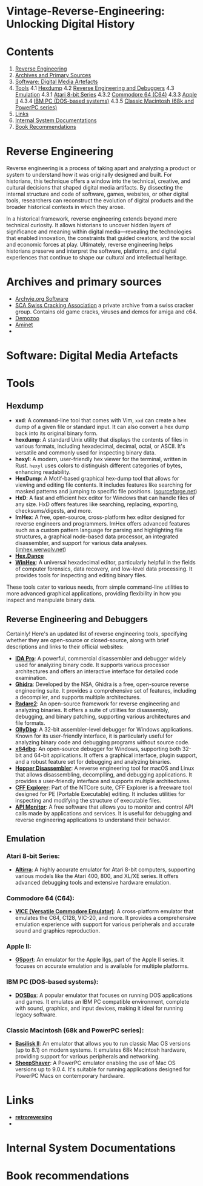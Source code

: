 # Vintage-Reverse-Engineering: Unlocking Digital History

# Contents
1. [Reverse Engineering](#reverse-engineering)
2. [Archives and Primary Sources](#archives-and-primary-sources)
3. [Software: Digital Media Artefacts](#software-digital-media-artefacts)
4. [Tools](#tools)
  4.1 [Hexdump](#hexdump)
  4.2 [Reverse Engineering and Debuggers](#reverse-engineering-and-debuggers)
  4.3 [Emulation](#emulation)
   4.3.1 [Atari 8-bit Series](#atari-8-bit-series)
   4.3.2 [Commodore 64 (C64)](#commodore-64-c64)
   4.3.3 [Apple II](#apple-ii)
   4.3.4 [IBM PC (DOS-based systems)](#ibm-pc-dos-based-systems)
   4.3.5 [Classic Macintosh (68k and PowerPC series)](#classic-macintosh-68k-and-powerpc-series)
6. [Links](#links)
7. [Internal System Documentations](#internal-system-documentations)
8. [Book Recommendations](#book-recommendations)




# Reverse Engineering
Reverse engineering is a process of taking apart and analyzing a product or system to understand how it was originally designed and built. For historians, this technique offers a window into the technical, creative, and cultural decisions that shaped digital media artifacts. By dissecting the internal structure and code of software, games, websites, or other digital tools, researchers can reconstruct the evolution of digital products and the broader historical contexts in which they arose.

In a historical framework, reverse engineering extends beyond mere technical curiosity. It allows historians to uncover hidden layers of significance and meaning within digital media—revealing the technologies that enabled innovation, the constraints that guided creators, and the social and economic forces at play. Ultimately, reverse engineering helps historians preserve and interpret the software, platforms, and digital experiences that continue to shape our cultural and intellectual heritage.

# Archives and primary sources

- [Archvie.org Software](https://archive.org/details/software)
- [SCA Swiss Cracking Association](https://www.sca.ch/) a private archive from a swiss cracker group. Contains old game cracks, viruses and demos for amiga and c64.
- [Demozoo](https://demozoo.org/)
- [Aminet](https://wiki.aminet.net/Main_Page)
- 


# Software: Digital Media Artefacts 

# Tools

## Hexdump

- **xxd**: A command-line tool that comes with Vim, `xxd` can create a hex dump of a given file or standard input. It can also convert a hex dump back into its original binary form.
- **hexdump**: A standard Unix utility that displays the contents of files in various formats, including hexadecimal, decimal, octal, or ASCII. It's versatile and commonly used for inspecting binary data.
- **hexyl**: A modern, user-friendly hex viewer for the terminal, written in Rust. `hexyl` uses colors to distinguish different categories of bytes, enhancing readability.
- **HexDump**: A Motif-based graphical hex-dump tool that allows for viewing and editing file contents. It includes features like searching for masked patterns and jumping to specific file positions. ([sourceforge.net](https://sourceforge.net/projects/hexdump/?utm_source=chatgpt.com))
- **HxD**: A fast and efficient hex editor for Windows that can handle files of any size. HxD offers features like searching, replacing, exporting, checksums/digests, and more.
- **ImHex**: A free, open-source, cross-platform hex editor designed for reverse engineers and programmers. ImHex offers advanced features such as a custom pattern language for parsing and highlighting file structures, a graphical node-based data processor, an integrated disassembler, and support for various data analyses. ([imhex.werwolv.net](https://imhex.werwolv.net/?utm_source=chatgpt.com))
- [**Hex.Dance**](https://hex.dance/)
- [**WinHex**](https://x-ways.net/winhex/): A universal hexadecimal editor, particularly helpful in the fields of computer forensics, data recovery, and low-level data processing. It provides tools for inspecting and editing binary files. 

These tools cater to various needs, from simple command-line utilities to more advanced graphical applications, providing flexibility in how you inspect and manipulate binary data. 

## Reverse Engineering and Debuggers

Certainly! Here's an updated list of reverse engineering tools, specifying whether they are open-source or closed-source, along with brief descriptions and links to their official websites:

- [**IDA Pro**](https://hex-rays.com/ida-pro): A powerful, commercial disassembler and debugger widely used for analyzing binary code. It supports various processor architectures and offers an interactive interface for detailed code examination.
- [**Ghidra**](https://ghidra-sre.org/): Developed by the NSA, Ghidra is a free, open-source reverse engineering suite. It provides a comprehensive set of features, including a decompiler, and supports multiple architectures.
- [**Radare2**](https://rada.re/n/): An open-source framework for reverse engineering and analyzing binaries. It offers a suite of utilities for disassembly, debugging, and binary patching, supporting various architectures and file formats.
- [**OllyDbg**](https://www.ollydbg.de/): A 32-bit assembler-level debugger for Windows applications. Known for its user-friendly interface, it is particularly useful for analyzing binary code and debugging programs without source code.
- [**x64dbg**](https://x64dbg.com/): An open-source debugger for Windows, supporting both 32-bit and 64-bit applications. It offers a graphical interface, plugin support, and a robust feature set for debugging and analyzing binaries.
- [**Hopper Disassembler**](https://www.hopperapp.com/): A reverse engineering tool for macOS and Linux that allows disassembling, decompiling, and debugging applications. It provides a user-friendly interface and supports multiple architectures.
- [**CFF Explorer**](https://ntcore.com/explorer-suite/): Part of the NTCore suite, CFF Explorer is a freeware tool designed for PE (Portable Executable) editing. It includes utilities for inspecting and modifying the structure of executable files.
- [**API Monitor**](http://www.rohitab.com/apimonitor): A free software that allows you to monitor and control API calls made by applications and services. It is useful for debugging and reverse engineering applications to understand their behavior. 


## Emulation

### **Atari 8-bit Series**:
   - [**Altirra**](https://www.virtualdub.org/altirra.html): A highly accurate emulator for Atari 8-bit computers, supporting various models like the Atari 400, 800, and XL/XE series. It offers advanced debugging tools and extensive hardware emulation.

### **Commodore 64 (C64)**:
   - [**VICE (Versatile Commodore Emulator)**](https://vice-emu.sourceforge.io/): A cross-platform emulator that emulates the C64, C128, VIC-20, and more. It provides a comprehensive emulation experience with support for various peripherals and accurate sound and graphics reproduction.

### **Apple II**:
   - [**GSport**](https://github.com/david-schmidt/gsport): An emulator for the Apple IIgs, part of the Apple II series. It focuses on accurate emulation and is available for multiple platforms.

### **IBM PC (DOS-based systems)**:
   - [**DOSBox**](https://www.dosbox.com/): A popular emulator that focuses on running DOS applications and games. It emulates an IBM PC compatible environment, complete with sound, graphics, and input devices, making it ideal for running legacy software.

### **Classic Macintosh (68k and PowerPC series)**:
   - [**Basilisk II**](https://basilisk.cebix.net/): An emulator that allows you to run classic Mac OS versions (up to 8.1) on modern systems. It emulates 68k Macintosh hardware, providing support for various peripherals and networking.
   - [**SheepShaver**](https://sheepshaver.cebix.net/): A PowerPC emulator enabling the use of Mac OS versions up to 9.0.4. It's suitable for running applications designed for PowerPC Macs on contemporary hardware.

# Links
- [**retroreversing**](https://www.retroreversing.com/)
- 

# Internal System Documentations


# Book recommendations







